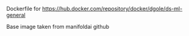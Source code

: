 Dockerfile for https://hub.docker.com/repository/docker/dgole/ds-ml-general

Base image taken from manifoldai github
